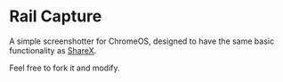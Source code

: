 Rail Capture
==========================

A simple screenshotter for ChromeOS, designed to have the same basic functionality as [ShareX](https://getsharex.com).

Feel free to fork it and modify.
